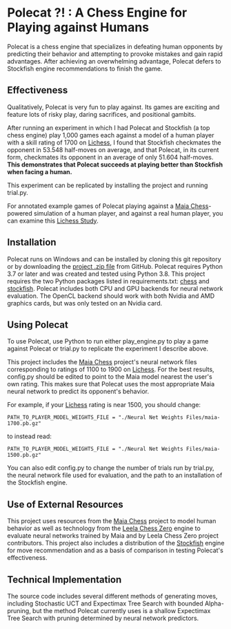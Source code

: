 # Polecat ?! : A Chess Engine for Playing against Humans

Polecat is a chess engine that specializes in defeating human opponents by predicting their behavior and attempting to provoke mistakes and gain rapid advantages. After achieving an overwhelming advantage, Polecat defers to Stockfish engine recommendations to finish the game.

## Effectiveness

Qualitatively, Polecat is very fun to play against. Its games are exciting and feature lots of risky play, daring sacrifices, and positional gambits.

After running an experiment in which I had Polecat and Stockfish (a top chess engine) play 1,000 games each against a model of a human player with a skill rating of 1700 on [Lichess](https://lichess.org/), I found that Stockfish checkmates the opponent in 53.548 half-moves on average, and that Polecat, in its current form, checkmates its opponent in an average of only 51.604 half-moves. **This demonstrates that Polecat succeeds at playing better than Stockfish when facing a human.**

This experiment can be replicated by installing the project and running trial.py.

For annotated example games of Polecat playing against a [Maia Chess](https://maiachess.com/)-powered simulation of a human player, and against a real human player, you can examine this [Lichess Study](https://lichess.org/study/Q2eYjFDD).

## Installation

Polecat runs on Windows and can be installed by cloning this git repository or by downloading the [project .zip file](https://github.com/bradclovell/Polecat/archive/refs/heads/main.zip) from GitHub. Polecat requires Python 3.7 or later and was created and tested using Python 3.8. This project requires the two Python packages listed in requirements.txt: [chess](https://pypi.org/project/chess/) and [stockfish](https://pypi.org/project/stockfish/). Polecat includes both CPU and GPU backends for neural network evaluation. The OpenCL backend should work with both Nvidia and AMD graphics cards, but was only tested on an Nvidia card.

## Using Polecat

To use Polecat, use Python to run either play_engine.py to play a game against Polecat or trial.py to replicate the experiment I describe above.

This project includes the [Maia Chess](https://maiachess.com/) project's neural network files corresponding to ratings of 1100 to 1900 on [Lichess](https://lichess.org/). For the best results, config.py should be edited to point to the Maia model nearest the user's own rating. This makes sure that Polecat uses the most appropriate Maia neural network to predict its opponent's behavior.

For example, if your [Lichess](https://lichess.org/) rating is near 1500, you should change:
```
PATH_TO_PLAYER_MODEL_WEIGHTS_FILE = "./Neural Net Weights Files/maia-1700.pb.gz"
```
to instead read:
```
PATH_TO_PLAYER_MODEL_WEIGHTS_FILE = "./Neural Net Weights Files/maia-1500.pb.gz"
```

You can also edit config.py to change the number of trials run by trial.py, the neural network file used for evaluation, and the path to an installation of the Stockfish engine.

## Use of External Resources

This project uses resources from the [Maia Chess](https://maiachess.com/) project to model human behavior as well as technology from the [Leela Chess Zero](https://lczero.org/) engine to evaluate neural networks trained by Maia and by Leela Chess Zero project contributors. This project also includes a distribution of the [Stockfish](https://stockfishchess.org/) engine for move recommendation and as a basis of comparison in testing Polecat's effectiveness.

## Technical Implementation

The source code includes several different methods of generating moves, including Stochastic UCT and Expectimax Tree Search with bounded Alpha-pruning, but the method Polecat currently uses is a shallow Expectimax Tree Search with pruning determined by neural network predictors.